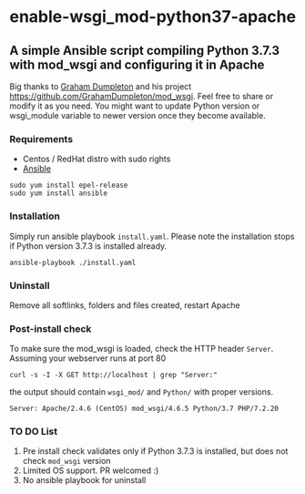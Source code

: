 # enable-wsgi_mod-python37-apache
## A simple Ansible script compiling Python 3.7.3 with mod_wsgi and configuring it in Apache
Big thanks to [Graham Dumpleton](https://github.com/GrahamDumpleton) and his project https://github.com/GrahamDumpleton/mod_wsgi.
Feel free to share or modify it as you need. You might want to update Python version or wsgi_module variable to newer version once they become available.

### Requirements 
- Centos / RedHat distro with sudo rights
- [Ansible](https://www.ansible.com/)
```
sudo yum install epel-release
sudo yum install ansible
```

### Installation
Simply run ansible playbook `install.yaml`. 
Please note the installation stops if Python version 3.7.3 is installed already.  
```
ansible-playbook ./install.yaml
```

### Uninstall
Remove all softlinks, folders and files created, restart Apache

### Post-install check
To make sure the mod_wsgi is loaded, check the HTTP header `Server`. Assuming your webserver runs at port 80
```
curl -s -I -X GET http://localhost | grep "Server:"
```
the output should contain `wsgi_mod/` and `Python/` with proper versions.
```
Server: Apache/2.4.6 (CentOS) mod_wsgi/4.6.5 Python/3.7 PHP/7.2.20
```


### TO DO List
1. Pre install check validates only if Python 3.7.3 is installed, but does not check `mod_wsgi` version
2. Limited OS support. PR welcomed :) 
3. No ansible playbook for uninstall


